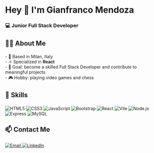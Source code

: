 <h1 align="left">Hey 👋 I'm Gianfranco Mendoza</h1>

###

<h3 align="left">💻 Junior Full Stack Developer</h3>

###

<h2 align="left">👨‍💻 About Me</h2>

###

<p align="left">
- 📍 Based in Milan, Italy<br>
- ⚛️ Specialized in <strong>React</strong><br>
- 🎯 Goal: become a skilled Full Stack Developer and contribute to meaningful projects<br>
- 🎮 Hobby: playing video games and chess
</p>

###

<h2 align="left">🧠 Skills</h2>

###

<p align="left">
  <img src="https://img.shields.io/badge/HTML5-E34F26?style=for-the-badge&logo=html5&logoColor=white" alt="HTML5" />
  <img src="https://img.shields.io/badge/CSS3-1572B6?style=for-the-badge&logo=css3&logoColor=white" alt="CSS3" />
  <img src="https://img.shields.io/badge/JavaScript-F7DF1E?style=for-the-badge&logo=javascript&logoColor=black" alt="JavaScript" />
  <img src="https://img.shields.io/badge/Bootstrap-7952B3?style=for-the-badge&logo=bootstrap&logoColor=white" alt="Bootstrap" />
  <img src="https://img.shields.io/badge/React-61DAFB?style=for-the-badge&logo=react&logoColor=black" alt="React" />
  <img src="https://img.shields.io/badge/Vite-646CFF?style=for-the-badge&logo=vite&logoColor=white" alt="Vite" />
  <img src="https://img.shields.io/badge/Node.js-339933?style=for-the-badge&logo=node.js&logoColor=white" alt="Node.js" />
  <img src="https://img.shields.io/badge/Express-000000?style=for-the-badge&logo=express&logoColor=white" alt="Express" />
  <img src="https://img.shields.io/badge/MySQL-4479A1?style=for-the-badge&logo=mysql&logoColor=white" alt="MySQL" />
</p>

###

<h2 align="left">📫 Contact Me</h2>

###

<p align="left">
  <a href="mailto:mendozagianfranco88@gmail.com">
    <img src="https://img.shields.io/badge/Email-mendozagianfranco88%40gmail.com-red?style=for-the-badge&logo=gmail&logoColor=white" alt="Email" />
  </a>
  <a href="https://www.linkedin.com/in/gianfranco-mendoza-gonzales" target="_blank">
    <img src="https://img.shields.io/badge/LinkedIn-Gianfranco%20Mendoza-blue?style=for-the-badge&logo=linkedin&logoColor=white" alt="LinkedIn" />
  </a>
</p>

